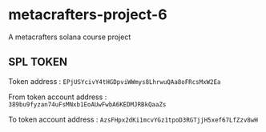 # metacrafters-project-6
A metacrafters solana course project

## SPL TOKEN

Token address : ```EPjUSYcivY4tHGDpviWWmys8LhrwuQAa8oFRcsMxW2Ea```

From token account address : ```389bu9fyzan74uFsMNxb1EoAUwFwbA6KEDMJRBkQaaZs```

To token account address : ```AzsFHpx2dKi1mcvYGz1tpoD3RGTjjH5xef67LfZzv8wH```



